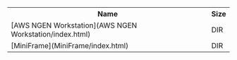 <table>
<tr><th>Name</th><th>Size</th></tr>
<tr><td>
[AWS NGEN Workstation](AWS NGEN Workstation/index.html)
</td><td>DIR</td></tr>
<tr><td>
[MiniFrame](MiniFrame/index.html)
</td><td>DIR</td></tr>
</table>
